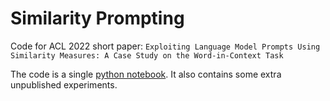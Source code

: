 # Similarity Prompting
Code for ACL 2022 short paper: 
`Exploiting Language Model Prompts Using Similarity Measures:
A Case Study on the Word-in-Context Task`

The code is a single [python notebook](https://colab.research.google.com/github/tabasy/similarity_prompting/blob/main/exploiting_prompts_with_similarity.ipynb). It also contains some extra unpublished experiments.

